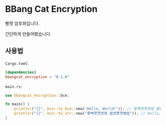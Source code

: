# **BBang Cat Encryption**

빵켓 암호화입니다.

간단하게 만들어봤습니다.

## **사용법**

`Cargo.toml`:
```toml
[dependencies]
bbangcat_encryption = "0.1.0"
```

`main.rs`:
```rust
use bbangcat_encryption::bce;

fn main() {
    println!("{}", bce::to_bce::new("Hello, World!")); // 뿢빽콋콋컜랰 쾛컜뿅콋뺗렾
    println!("{}", bce::to_str::new("뿢빽콋콋컜랰 쾛컜뿅콋뺗렾")); // Hello, World!
}

```

